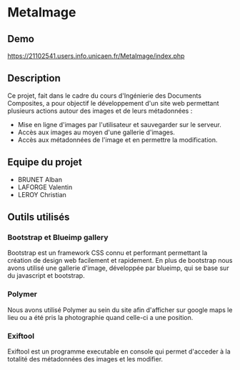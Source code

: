# MetaImage

## Demo
https://21102541.users.info.unicaen.fr/MetaImage/index.php

## Description
Ce projet, fait dans le cadre du cours d'Ingénierie des Documents Composites, a pour objectif le développement d'un site web permettant plusieurs actions autour des images et de leurs métadonnées :
* Mise en ligne d'images par l'utilisateur et sauvegarder sur le serveur.
* Accès aux images au moyen d'une gallerie d'images.
* Accès aux métadonnées de l'image et en permettre la modification.

## Equipe du projet
* BRUNET Alban
* LAFORGE Valentin
* LEROY Christian

## Outils utilisés
### Bootstrap et Blueimp gallery
Bootstrap est un framework CSS connu et performant permettant la création de design web facilement et rapidement.
En plus de bootstrap nous avons utilisé une gallerie d'image, développée par blueimp, qui se base sur du javascript et bootstrap.

### Polymer
Nous avons utilisé Polymer au sein du site afin d'afficher sur google maps le lieu ou a été pris la photographie quand celle-ci a une position.

### Exiftool
Exiftool est un programme executable en console qui permet d'acceder à la totalité des métadonnées des images et les modifier.
